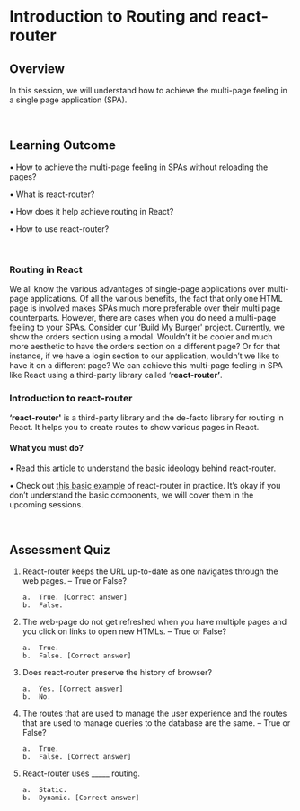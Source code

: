 # **Introduction to Routing and react-router**

## Overview

In this session, we will understand how to achieve the multi-page feeling in a single page application (SPA).

<br />

## Learning Outcome

•	How to achieve the multi-page feeling in SPAs without reloading the pages?

•	What is react-router?

•	How does it help achieve routing in React?

•	How to use react-router?

<br />

### Routing in React

We all know the various advantages of single-page applications over multi-page applications. Of all the various benefits, the fact that only one HTML page is involved makes SPAs much more preferable over their multi page counterparts. 
However, there are cases when you do need a multi-page feeling to your SPAs. Consider our ‘Build My Burger' project. Currently, we show the orders section using a modal. Wouldn’t it be cooler and much more aesthetic to have the orders section on a different page? Or for that instance, if we have a login section to our application, wouldn’t we like to have it on a different page?
We can achieve this multi-page feeling in SPA like React using a third-party library called ‘**react-router’**.

### Introduction to react-router

**‘react-router'** is a third-party library and the de-facto library for routing in React. It helps you to create routes to show various pages in React.

#### What you must do?

•	Read [this article](https://dev.to/mangel0111/the-what-why-and-how-of-react-routers-41b) to understand the basic ideology behind react-router. 


•	Check out [this basic example](https://reacttraining.com/react-router/web/example/basic) of react-router in practice. It’s okay if you don’t understand the basic components, we will cover them in the upcoming sessions.

<br />

## Assessment Quiz

1.	React-router keeps the URL up-to-date as one navigates through the web pages. – True or False?

        a.	True. [Correct answer]
        b.	False.


2.	The web-page do not get refreshed when you have multiple pages and you click on links to open new HTMLs. – True or False?

        a.	True.
        b.	False. [Correct answer]


3.	Does react-router preserve the history of browser?

        a.	Yes. [Correct answer]
        b.	No. 


4.	The routes that are used to manage the user experience and the routes that are used to manage queries to the database are the same. – True or False?

        a.	True.
        b.	False. [Correct answer]


5.	React-router uses _____ routing.

        a.	Static.
        b.	Dynamic. [Correct answer]

